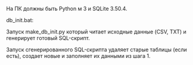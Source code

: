 На ПК должны быть Python м 3 и SQLite 3.50.4.

db_init.bat:

Запуск make_db_init.py который читает исходные данные (CSV, TXT) и генерирует готовый SQL-скрипт.

Запуск сгенерированного SQL-скрипта удаляет старые таблицы (если есть), создает новые и заполняет их данными из шага 1.
